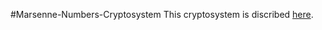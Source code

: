 #Marsenne-Numbers-Cryptosystem
This cryptosystem is discribed [here](https://eprint.iacr.org/2017/481.pdf).
